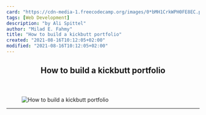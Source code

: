 ```yaml
---
card: "https://cdn-media-1.freecodecamp.org/images/0*bMH1CrkWPH0FE8EC.png"
tags: [Web Development]
description: "by Ali Spittel"
author: "Milad E. Fahmy"
title: "How to build a kickbutt portfolio"
created: "2021-08-16T10:12:05+02:00"
modified: "2021-08-16T10:12:05+02:00"
---
```

<div class="site-wrapper">
<main id="site-main" class="site-main outer">
<div class="inner">
<article class="post-full post tag-web-development tag-javascript tag-portfolio tag-design tag-tech ">
<header class="post-full-header">
<h1 class="post-full-title">How to build a kickbutt portfolio</h1>
</header>
<figure class="post-full-image">
<picture>
<source media="(max-width: 700px)" sizes="1px" srcset="data:image/gif;base64,R0lGODlhAQABAIAAAAAAAP///yH5BAEAAAAALAAAAAABAAEAAAIBRAA7 1w">
<source media="(min-width: 701px)" sizes="(max-width: 800px) 400px,
(max-width: 1170px) 700px,
1400px" srcset="https://cdn-media-1.freecodecamp.org/images/0*bMH1CrkWPH0FE8EC.png 300w,
https://cdn-media-1.freecodecamp.org/images/0*bMH1CrkWPH0FE8EC.png 600w,
https://cdn-media-1.freecodecamp.org/images/0*bMH1CrkWPH0FE8EC.png 1000w,
https://cdn-media-1.freecodecamp.org/images/0*bMH1CrkWPH0FE8EC.png 2000w">
<img onerror="this.style.display='none'" src="https://cdn-media-1.freecodecamp.org/images/0*bMH1CrkWPH0FE8EC.png" alt="How to build a kickbutt portfolio">
</picture>
</figure>
<section class="post-full-content">
<div class="post-content medium-migrated-article">
</div>
<hr>
</section>
</article>
</div>
</main>
</div>
<!-- Google Tag Manager (noscript) -->
<!-- End Google Tag Manager (noscript) -->
